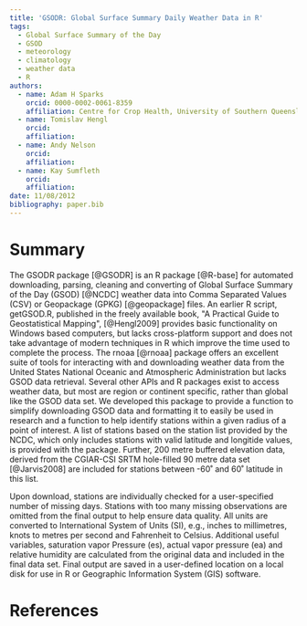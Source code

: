 ```yaml
---
title: 'GSODR: Global Surface Summary Daily Weather Data in R'
tags:
  - Global Surface Summary of the Day
  - GSOD
  - meteorology
  - climatology
  - weather data
  - R
authors:
  - name: Adam H Sparks
    orcid: 0000-0002-0061-8359
    affiliation: Centre for Crop Health, University of Southern Queensland, Toowoomba, Queensland, Australia
  - name: Tomislav Hengl
    orcid: 
    affiliation: 
  - name: Andy Nelson
    orcid: 
    affiliation: 
  - name: Kay Sumfleth
    orcid: 
    affiliation: 
date: 11/08/2012
bibliography: paper.bib
---
```


# Summary

The GSODR package [@GSODR] is an R package [@R-base] for automated
downloading, parsing, cleaning and converting of Global Surface Summary of the
Day (GSOD) [@NCDC] weather data into Comma Separated Values (CSV) or
Geopackage (GPKG) [@geopackage] files. An earlier R script, getGSOD.R, published
in the freely available book, "A Practical Guide to Geostatistical Mapping", 
[@Hengl2009] provides basic functionality on Windows based computers, but lacks
cross-platform support and does not take advantage of modern techniques in R
which improve the time used to complete the process. The rnoaa [@rnoaa]
package offers an excellent suite of tools for interacting with and downloading
weather data from the United States National Oceanic and Atmospheric
Administration but lacks GSOD data retrieval. Several other APIs and R packages
exist to access weather data, but most are region or continent specific, rather
than global like the GSOD data set. We developed this package to provide a
function to simplify downloading GSOD data and formatting it to easily be used
in research and a function to help identify stations within a given radius of a
point of interest. A list of stations based on the station list provided by the
NCDC, which only includes stations with valid latitude and longitide values, is
provided with the package. Further, 200 metre buffered elevation data, derived
from the CGIAR-CSI SRTM hole-filled 90 metre data set [@Jarvis2008] are included
for stations between -60˚ and 60˚ latitude in this list.

Upon download, stations are individually checked for a user-specified number of
missing days. Stations with too many missing observations are omitted from the
final output to help ensure data quality. All units are converted to
International System of Units (SI), e.g., inches to millimetres, knots to metres
per second and Fahrenheit to Celsius. Additional useful variables, saturation
vapor Pressure (es), actual vapor pressure (ea) and relative humidity are
calculated from the original data and included in the final data set. Final
output are saved in a user-defined location on a local disk for use in R or
Geographic Information System (GIS) software.

# References

